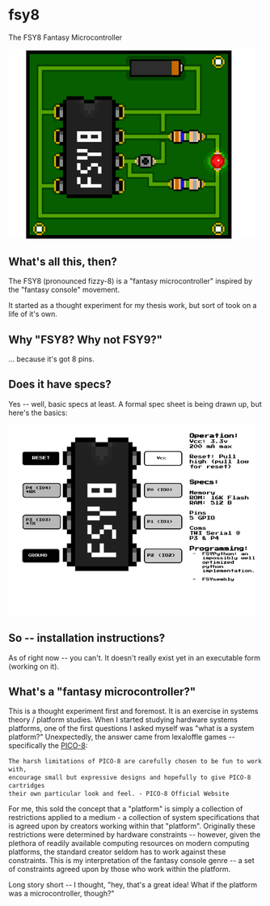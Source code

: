 # fsy8
The FSY8 Fantasy Microcontroller

![Alt Text](https://github.com/trevortomesh/fsy8/blob/master/img/fsy8Demo.gif)

## What's all this, then?
The FSY8 (pronounced fizzy-8) is a "fantasy microcontroller" inspired by the
"fantasy console" movement.

It started as a thought experiment for my thesis work, but sort of took on a
life of it's own.

## Why "FSY8? Why not FSY9?"
... because it's got 8 pins.


## Does it have specs?
Yes -- well, basic specs at least. A formal spec sheet is being drawn up, but
here's the basics:

![Alt Text](https://github.com/trevortomesh/fsy8/blob/master/img/FSY8.png)

## So -- installation instructions?
As of right now -- you can't. It doesn't really exist yet in an executable form (working on it).

## What's a "fantasy microcontroller?"
This is a thought experiment first and foremost. It is an exercise in systems
theory / platform studies. When I started studying hardware systems platforms, one of
the first questions I asked myself was "what is a system platform?" Unexpectedly, the
answer came from lexaloffle games -- specifically the [PICO-8](https://www.lexaloffle.com/pico-8.php):

```text
The harsh limitations of PICO-8 are carefully chosen to be fun to work with,
encourage small but expressive designs and hopefully to give PICO-8 cartridges
their own particular look and feel. - PICO-8 Official Website
```

For me, this sold the concept that a "platform" is simply a collection of
restrictions applied to a medium - a collection of system specifications that is
agreed upon by creators working within that "platform". Originally these
restrictions were determined by hardware constraints -- however, given the
plethora of readily available computing resources on modern computing platforms,
the standard creator seldom has to work against these constraints. This is my
interpretation of the fantasy console genre -- a set of constraints agreed upon
by those who work within the platform.

Long story short -- I thought, "hey, that's a great idea! What if the platform
was a microcontroller, though?"
